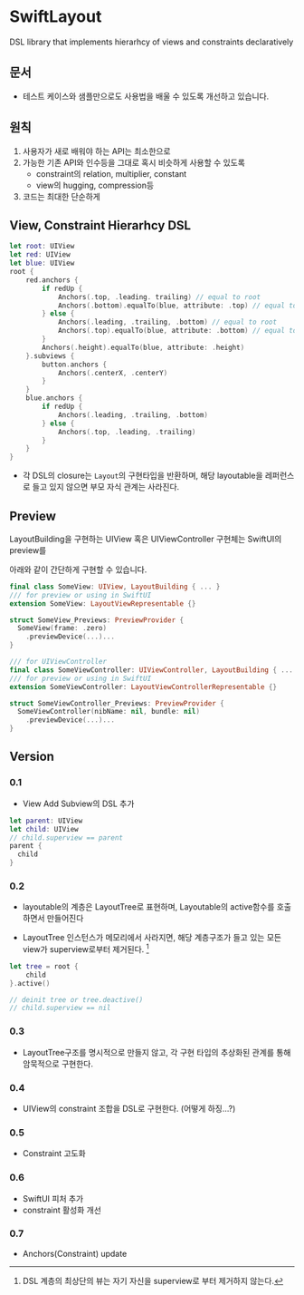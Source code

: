 # SwiftLayout
DSL library that implements hierarhcy of views and constraints declaratively

## 문서
- 테스트 케이스와 샘플만으로도 사용법을 배울 수 있도록 개선하고 있습니다.

## 원칙

1. 사용자가 새로 배워야 하는 API는 최소한으로
2. 가능한 기존 API와 인수등을 그대로 혹시 비슷하게 사용할 수 있도록
   - constraint의 relation, multiplier, constant
   - view의 hugging, compression등
3. 코드는 최대한 단순하게

## View, Constraint Hierarhcy DSL
```swift
let root: UIView
let red: UIView
let blue: UIView
root {
    red.anchors {
        if redUp {
            Anchors(.top, .leading. trailing) // equal to root
            Anchors(.bottom).equalTo(blue, attribute: .top) // equal to top of blue
        } else {
            Anchors(.leading, .trailing, .bottom) // equal to root
            Anchors(.top).equalTo(blue, attribute: .bottom) // equal to bottom of blue
        }
        Anchors(.height).equalTo(blue, attribute: .height)
    }.subviews {
        button.anchors {
            Anchors(.centerX, .centerY)
        }
    }
    blue.anchors {
        if redUp {
            Anchors(.leading, .trailing, .bottom)
        } else {
            Anchors(.top, .leading, .trailing)
        }
    }
}
```
- 각 DSL의 closure는 `Layout`의 구현타입을 반환하며, 해당 layoutable을 레퍼런스로 들고 있지 않으면 부모 자식 관계는 사라진다.

## Preview

LayoutBuilding을 구현하는 UIView 혹은 UIViewController 구현체는 SwiftUI의 preview를

아래와 같이 간단하게 구현할 수 있습니다.

```swift
final class SomeView: UIView, LayoutBuilding { ... }
/// for preview or using in SwiftUI
extension SomeView: LayoutViewRepresentable {}

struct SomeView_Previews: PreviewProvider {
  SomeView(frame: .zero)
  	.previewDevice(...)...
}

/// for UIViewController
final class SomeViewController: UIViewController, LayoutBuilding { ... }
/// for preview or using in SwiftUI
extension SomeViewController: LayoutViewControllerRepresentable {}

struct SomeViewController_Previews: PreviewProvider {
  SomeViewController(nibName: nil, bundle: nil)
  	.previewDevice(...)...
}
```





## Version

### 0.1

- View Add Subview의 DSL 추가

```swift
let parent: UIView
let child: UIView
// child.superview == parent
parent {
  child
}
```

### 0.2

- layoutable의 계층은 LayoutTree로 표현하며, Layoutable의 active함수를 호출하면서 만들어진다

- LayoutTree 인스턴스가 메모리에서 사라지면, 해당 계층구조가 들고 있는 모든 view가 superview로부터 제거된다. [^주1]


```swift
let tree = root {
	child
}.active()

// deinit tree or tree.deactive()
// child.superview == nil
```

### 0.3

- LayoutTree구조를 명시적으로 만들지 않고, 각 구현 타입의 추상화된 관계를 통해 암묵적으로 구현한다.

[^주1]: DSL 계층의 최상단의 뷰는 자기 자신을 superview로 부터 제거하지 않는다.

 ### 0.4

 - UIView의 constraint 조합을 DSL로 구현한다. (어떻게 하징...?)

### 0.5

- Constraint 고도화

### 0.6

- SwiftUI 피처 추가
- constraint 활성화 개선

### 0.7
- Anchors(Constraint) update
